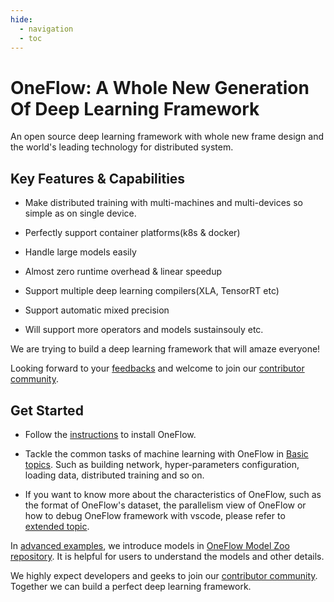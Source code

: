 ```yaml
---
hide:
  - navigation
  - toc
---
```


# OneFlow: A Whole New Generation Of Deep Learning Framework

An open source deep learning framework with whole new frame design and the world's leading technology for distributed system.

## Key Features & Capabilities

* Make distributed training with multi-machines and multi-devices so simple as on single device.

* Perfectly support container platforms(k8s & docker)

* Handle large models easily

* Almost zero runtime overhead & linear speedup

* Support multiple deep learning compilers(XLA, TensorRT etc)

* Support automatic mixed precision

* Will support more operators and models sustainsouly etc.

We are trying to build a deep learning framework that will amaze everyone!

Looking forward to your [feedbacks](https://github.com/Oneflow-Inc/oneflow/issues) and welcome to join our [contributor community](contribute/intro.md).

## Get Started

- Follow the [instructions](quick_start/install.md) to install OneFlow.

- Tackle the common tasks of machine learning with OneFlow in [Basic topics](basics_topics/data_input.md). Such as building network, hyper-parameters configuration, loading data, distributed training and so on.

- If you want to know more about the characteristics of OneFlow, such as the format of OneFlow's dataset, the parallelism view of OneFlow or how to debug OneFlow framework with vscode, please refer to [extended topic](extended_topics/job_function_define_call.md).

In [advanced examples](adv_examples/resnet.md), we introduce models in [OneFlow Model Zoo repository](https://github.com/Oneflow-Inc/OneFlow-Benchmark). It is helpful for users to understand the models and other details.

We highly expect developers and geeks to join our [contributor community](contribute/intro.md). Together we can build a perfect deep learning framework.
